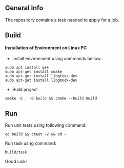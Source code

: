 General info
------------
The repository contains a task needed to apply for a job.

Build
------------

#### Installation of Environment on Linux PC

- Install environment using commands bellow:
```
sudo apt install g++
sudo apt-get install cmake
sudo apt-get install libgtest-dev
sudo apt-get install libgmock-dev
```

- Build project
```
cmake -S . -B build && cmake --build build
```

Run
------------

Run unit tests using following command:
```
cd build && ctest -V && cd -
```

Run task usng command:
```
build/task
```

Good luck!

